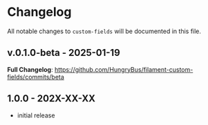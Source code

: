 # Changelog

All notable changes to `custom-fields` will be documented in this file.

## v.0.1.0-beta - 2025-01-19

**Full Changelog**: https://github.com/HungryBus/filament-custom-fields/commits/beta

## 1.0.0 - 202X-XX-XX

- initial release
